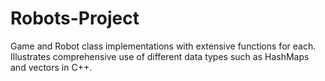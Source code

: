 # Robots-Project

Game and Robot class implementations with extensive functions for each.
Illustrates comprehensive use of different data types such as HashMaps and vectors in C++.
